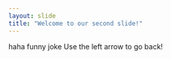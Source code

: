 ```yaml
---
layout: slide
title: "Welcome to our second slide!"
---
```

haha funny joke
Use the left arrow to go back!
